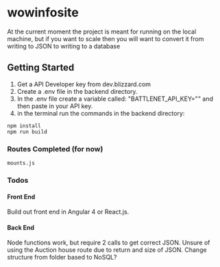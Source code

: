 # wowinfosite

At the current moment the project is meant for running on the local machine, but if you want to scale then you will want to convert it from writing to JSON to writing to a database

## Getting Started
1. Get a API Developer key from dev.blizzard.com
2. Create a .env file in the backend directory.
3. In the .env file create a variable called: "BATTLENET_API_KEY="" and then paste in your API key.
4. in the terminal run the commands in the backend directory:

```
npm install
npm run build
```


### Routes Completed (for now)
```
mounts.js
```
### Todos
#### Front End
Build out front end in Angular 4 or React.js.

#### Back End

Node functions work, but require 2 calls to get correct JSON.
Unsure of using the Auction house route due to return and size of JSON.
Change structure from folder based to NoSQL?
